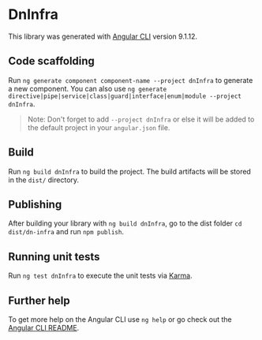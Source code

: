 # DnInfra

This library was generated with [Angular CLI](https://github.com/angular/angular-cli) version 9.1.12.

## Code scaffolding

Run `ng generate component component-name --project dnInfra` to generate a new component. You can also use `ng generate directive|pipe|service|class|guard|interface|enum|module --project dnInfra`.
> Note: Don't forget to add `--project dnInfra` or else it will be added to the default project in your `angular.json` file. 

## Build

Run `ng build dnInfra` to build the project. The build artifacts will be stored in the `dist/` directory.

## Publishing

After building your library with `ng build dnInfra`, go to the dist folder `cd dist/dn-infra` and run `npm publish`.

## Running unit tests

Run `ng test dnInfra` to execute the unit tests via [Karma](https://karma-runner.github.io).

## Further help

To get more help on the Angular CLI use `ng help` or go check out the [Angular CLI README](https://github.com/angular/angular-cli/blob/master/README.md).
